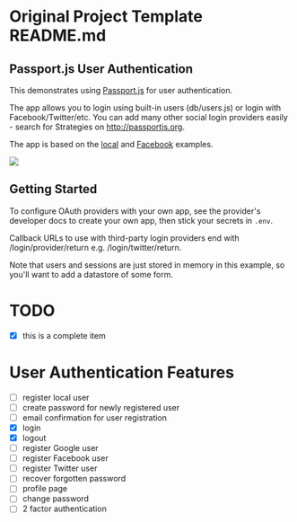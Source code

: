 # Original Project Template README.md

## Passport.js User Authentication
This demonstrates using [Passport.js](http://passportjs.org/) for user authentication.

The app allows you to login using built-in users (db/users.js) or login with Facebook/Twitter/etc. You can add many other social login providers easily - search for Strategies on http://passportjs.org.

The app is based on the [local](https://github.com/passport/express-4.x-local-example) and [Facebook](https://github.com/passport/express-4.x-facebook-example) examples.

![](https://cdn.glitch.com/0d184ee3-fd8d-4b94-acf4-b4e686e57375%2FpassportJSGIF.gif)

## Getting Started
To configure OAuth providers with your own app, see the provider's developer docs to create your own app, then stick your secrets in `.env`.

Callback URLs to use with third-party login providers end with /login/provider/return e.g. /login/twitter/return.

Note that users and sessions are just stored in memory in this example, so you'll want to add a datastore of some form.

# TODO

- [x] this is a complete item

# User Authentication Features

- [ ] register local user
- [ ] create password for newly registered user
- [ ] email confirmation for user registration
- [x] login
- [x] logout
- [ ] register Google user
- [ ] register Facebook user
- [ ] register Twitter user
- [ ] recover forgotten password
- [ ] profile page
- [ ] change password
- [ ] 2 factor authentication
